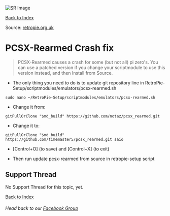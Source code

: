 ![SR Image](https://sinisterspatula.github.io/SuperRetropieGuides/images/SRimage-short.jpg)

[Back to Index](https://sinisterspatula.github.io/SuperRetropieGuides/)

Source: [retropie.org.uk](https://retropie.org.uk/forum/post/162172)

# PCSX-Rearmed Crash fix

> PCSX-Rearmed causes a crash for some (but not all) pi zero's.  You can use a patched version if you change your scriptmodule to use this version instead, and then Install from Source.

* The only thing you need to do is to update git repository line in RetroPie-Setup/scriptmodules/emulators/pcsx-rearmed.sh

```
sudo nano ~/RetroPie-Setup/scriptmodules/emulators/pcsx-rearmed.sh
```

* Change it from:

```
gitPullOrClone "$md_build" https://github.com/notaz/pcsx_rearmed.git
```

* Change it to:

```
gitPullOrClone "$md_build" https://github.com/timemaster5/pcsx_rearmed.git saio
```

* [Control+O] (to save) and [Control+X] (to exit)

* Then run update pcsx-rearmed from source in retropie-setup script

## Support Thread
No Support Thread for this topic, yet.

[Back to Index](https://sinisterspatula.github.io/SuperRetropieGuides/)

###### Head back to our [Facebook Group](https://www.facebook.com/groups/SuperRetroPie/)
